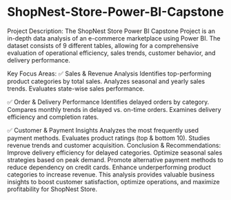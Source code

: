 # ShopNest-Store-Power-BI-Capstone
Project Description:
The ShopNest Store Power BI Capstone Project is an in-depth data analysis of an e-commerce marketplace using Power BI. The dataset consists of 9 different tables, allowing for a comprehensive evaluation of operational efficiency, sales trends, customer behavior, and delivery performance.

Key Focus Areas:
✅ Sales & Revenue Analysis
Identifies top-performing product categories by total sales.
Analyzes seasonal and yearly sales trends.
Evaluates state-wise sales performance.

✅ Order & Delivery Performance
Identifies delayed orders by category.
Compares monthly trends in delayed vs. on-time orders.
Examines delivery efficiency and completion rates.

✅ Customer & Payment Insights
Analyzes the most frequently used payment methods.
Evaluates product ratings (top & bottom 10).
Studies revenue trends and customer acquisition.
Conclusion & Recommendations:
Improve delivery efficiency for delayed categories.
Optimize seasonal sales strategies based on peak demand.
Promote alternative payment methods to reduce dependency on credit cards.
Enhance underperforming product categories to increase revenue.
This analysis provides valuable business insights to boost customer satisfaction, optimize operations, and maximize profitability for ShopNest Store. 
